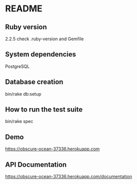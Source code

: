 README
======

## Ruby version

2.2.5 check .ruby-version and Gemfile

## System dependencies

PostgreSQL

## Database creation

bin/rake db:setup

## How to run the test suite

bin/rake spec

## Demo

https://obscure-ocean-37336.herokuapp.com

## API Documentation

https://obscure-ocean-37336.herokuapp.com/documentation
